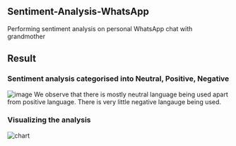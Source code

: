 ## Sentiment-Analysis-WhatsApp
Performing sentiment analysis on personal WhatsApp chat with grandmother

## Result
### Sentiment analysis categorised into Neutral, Positive, Negative
![image](https://user-images.githubusercontent.com/54448939/152863460-23679f8d-e434-4806-bea3-5b501cbbb1a1.png)
We observe that there is mostly neutral language being used apart from positive language. There is very little negative langauge being used. 

### Visualizing the analysis
![chart](https://user-images.githubusercontent.com/54448939/152863307-88101283-1766-420e-8702-be59dc2f12f7.jpg)

